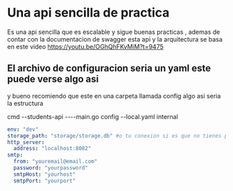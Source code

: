 # Una api sencilla de practica
Es una api sencilla que es escalable y sigue buenas practicas , ademas de contar con la documentacion de swagger esta api y la arquitectura se basa en este video 
https://youtu.be/OGhQhFKvMiM?t=9475

## El archivo de configuracion seria un yaml este puede verse algo asi
y bueno recomiendo que este en una carpeta llamada config algo asi seria la estructura

cmd
--students-api
----main.go
config
--local.yaml
internal

```yaml
env: "dev"
storage_path: "storage/storage.db" #o tu conexion si es que no tienes pensado usar sqlite
http_server:
  address: "localhost:8082"
smtp:
  from: "youremail@email.com"
  password: "yourpassword"
  smtpHost: "yourhost"
  smtpPort: "yourport"
  
```